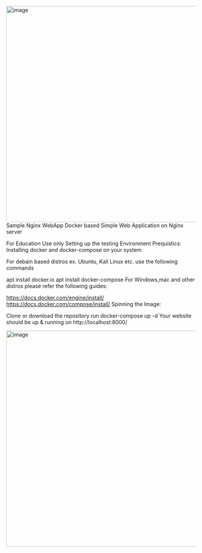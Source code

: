 <img width="1240" height="574" alt="image" src="https://github.com/user-attachments/assets/f71ae00c-2e24-42c5-bd6f-eadec6ab1ce1" />Sample Nginx WebApp
Docker based Simple Web Application on Nginx server

For Education Use only
Setting up the testing Environment
Prequistics: Installing docker and docker-compose on your system

For debain based distros ex. Ubuntu, Kali Linux etc. use the following commands

apt install docker.io
apt install docker-compose
For Windows,mac and other distros please refer the following guides:

https://docs.docker.com/engine/install/
https://docs.docker.com/compose/install/
Spinning the Image:

Clone or download the repository
run docker-compose up -d
Your website should be up & running on http://localhost:8000/


<img width="1240" height="574" alt="image" src="https://github.com/user-attachments/assets/31ab65f0-b059-4087-8db2-41cb44810ec4" />
